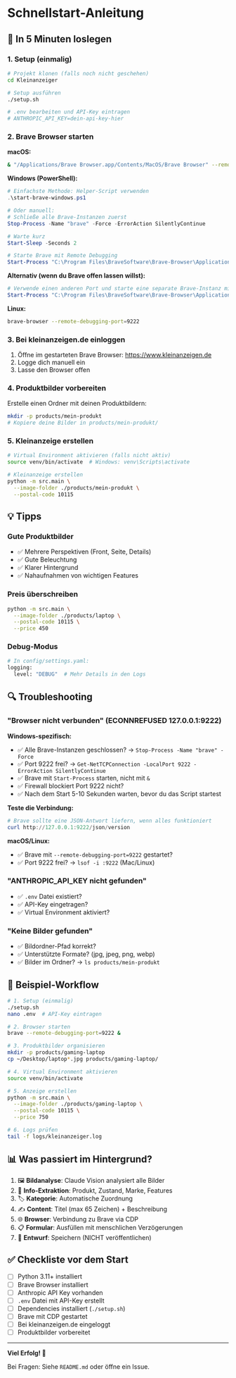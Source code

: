 # Schnellstart-Anleitung

## 🚀 In 5 Minuten loslegen

### 1. Setup (einmalig)

```bash
# Projekt klonen (falls noch nicht geschehen)
cd Kleinanzeiger

# Setup ausführen
./setup.sh

# .env bearbeiten und API-Key eintragen
# ANTHROPIC_API_KEY=dein-api-key-hier
```

### 2. Brave Browser starten

**macOS:**
```bash
& "/Applications/Brave Browser.app/Contents/MacOS/Brave Browser" --remote-debugging-port=9222
```

**Windows (PowerShell):**
```powershell
# Einfachste Methode: Helper-Script verwenden
.\start-brave-windows.ps1

# Oder manuell:
# Schließe alle Brave-Instanzen zuerst
Stop-Process -Name "brave" -Force -ErrorAction SilentlyContinue

# Warte kurz
Start-Sleep -Seconds 2

# Starte Brave mit Remote Debugging
Start-Process "C:\Program Files\BraveSoftware\Brave-Browser\Application\brave.exe" -ArgumentList "--remote-debugging-port=9222"
```

**Alternativ (wenn du Brave offen lassen willst):**
```powershell
# Verwende einen anderen Port und starte eine separate Brave-Instanz mit eigenem Profil
Start-Process "C:\Program Files\BraveSoftware\Brave-Browser\Application\brave.exe" -ArgumentList "--remote-debugging-port=9222", "--user-data-dir=$env:TEMP\brave-automation"
```

**Linux:**
```bash
brave-browser --remote-debugging-port=9222
```

### 3. Bei kleinanzeigen.de einloggen

1. Öffne im gestarteten Brave Browser: https://www.kleinanzeigen.de
2. Logge dich manuell ein
3. Lasse den Browser offen

### 4. Produktbilder vorbereiten

Erstelle einen Ordner mit deinen Produktbildern:

```bash
mkdir -p products/mein-produkt
# Kopiere deine Bilder in products/mein-produkt/
```

### 5. Kleinanzeige erstellen

```bash
# Virtual Environment aktivieren (falls nicht aktiv)
source venv/bin/activate  # Windows: venv\Scripts\activate

# Kleinanzeige erstellen
python -m src.main \
  --image-folder ./products/mein-produkt \
  --postal-code 10115
```

## 💡 Tipps

### Gute Produktbilder
- ✅ Mehrere Perspektiven (Front, Seite, Details)
- ✅ Gute Beleuchtung
- ✅ Klarer Hintergrund
- ✅ Nahaufnahmen von wichtigen Features

### Preis überschreiben
```bash
python -m src.main \
  --image-folder ./products/laptop \
  --postal-code 10115 \
  --price 450
```

### Debug-Modus
```bash
# In config/settings.yaml:
logging:
  level: "DEBUG"  # Mehr Details in den Logs
```

## 🔍 Troubleshooting

### "Browser nicht verbunden" (ECONNREFUSED 127.0.0.1:9222)

**Windows-spezifisch:**
- ✅ Alle Brave-Instanzen geschlossen? → `Stop-Process -Name "brave" -Force`
- ✅ Port 9222 frei? → `Get-NetTCPConnection -LocalPort 9222 -ErrorAction SilentlyContinue`
- ✅ Brave mit `Start-Process` starten, nicht mit `&`
- ✅ Firewall blockiert Port 9222 nicht?
- ✅ Nach dem Start 5-10 Sekunden warten, bevor du das Script startest

**Teste die Verbindung:**
```powershell
# Brave sollte eine JSON-Antwort liefern, wenn alles funktioniert
curl http://127.0.0.1:9222/json/version
```

**macOS/Linux:**
- ✅ Brave mit `--remote-debugging-port=9222` gestartet?
- ✅ Port 9222 frei? → `lsof -i :9222` (Mac/Linux)

### "ANTHROPIC_API_KEY nicht gefunden"
- ✅ `.env` Datei existiert?
- ✅ API-Key eingetragen?
- ✅ Virtual Environment aktiviert?

### "Keine Bilder gefunden"
- ✅ Bildordner-Pfad korrekt?
- ✅ Unterstützte Formate? (jpg, jpeg, png, webp)
- ✅ Bilder im Ordner? → `ls products/mein-produkt`

## 📂 Beispiel-Workflow

```bash
# 1. Setup (einmalig)
./setup.sh
nano .env  # API-Key eintragen

# 2. Browser starten
brave --remote-debugging-port=9222 &

# 3. Produktbilder organisieren
mkdir -p products/gaming-laptop
cp ~/Desktop/laptop*.jpg products/gaming-laptop/

# 4. Virtual Environment aktivieren
source venv/bin/activate

# 5. Anzeige erstellen
python -m src.main \
  --image-folder ./products/gaming-laptop \
  --postal-code 10115 \
  --price 750

# 6. Logs prüfen
tail -f logs/kleinanzeiger.log
```

## 📊 Was passiert im Hintergrund?

1. 🖼️ **Bildanalyse**: Claude Vision analysiert alle Bilder
2. 📝 **Info-Extraktion**: Produkt, Zustand, Marke, Features
3. 🏷️ **Kategorie**: Automatische Zuordnung
4. ✍️ **Content**: Titel (max 65 Zeichen) + Beschreibung
5. 🌐 **Browser**: Verbindung zu Brave via CDP
6. 📋 **Formular**: Ausfüllen mit menschlichen Verzögerungen
7. 💾 **Entwurf**: Speichern (NICHT veröffentlichen)

## ✅ Checkliste vor dem Start

- [ ] Python 3.11+ installiert
- [ ] Brave Browser installiert
- [ ] Anthropic API Key vorhanden
- [ ] `.env` Datei mit API-Key erstellt
- [ ] Dependencies installiert (`./setup.sh`)
- [ ] Brave mit CDP gestartet
- [ ] Bei kleinanzeigen.de eingeloggt
- [ ] Produktbilder vorbereitet

---

**Viel Erfolg! 🎉**

Bei Fragen: Siehe `README.md` oder öffne ein Issue.
